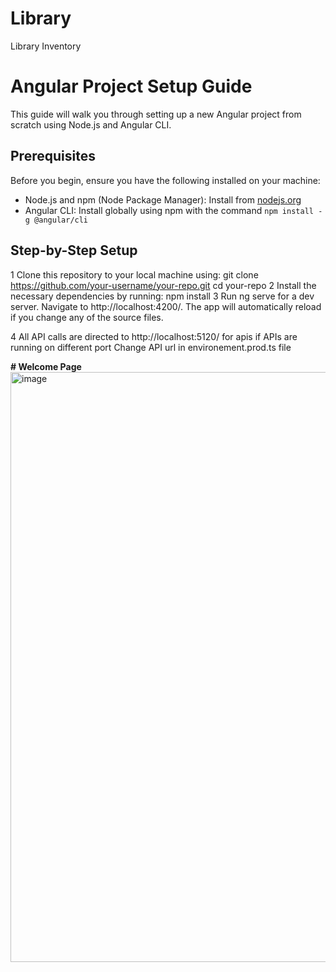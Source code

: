 # Library
Library Inventory

# Angular Project Setup Guide

This guide will walk you through setting up a new Angular project from scratch using Node.js and Angular CLI.

## Prerequisites

Before you begin, ensure you have the following installed on your machine:

- Node.js and npm (Node Package Manager): Install from [nodejs.org](https://nodejs.org/)
- Angular CLI: Install globally using npm with the command `npm install -g @angular/cli`

## Step-by-Step Setup
1 Clone this repository to your local machine using:
git clone https://github.com/your-username/your-repo.git
cd your-repo
2 Install the necessary dependencies by running:
npm install
3 Run ng serve for a dev server. Navigate to http://localhost:4200/. The app will automatically reload if you change any of the source files.

4 All API calls are directed to http://localhost:5120/ for apis
if APIs are running on different port 
Change API url in environement.prod.ts file

**# Welcome Page**
<img width="944" alt="image" src="https://github.com/praneetharavi/Library/assets/111987550/4c26ec80-a74a-4f47-b181-08462807878a">

